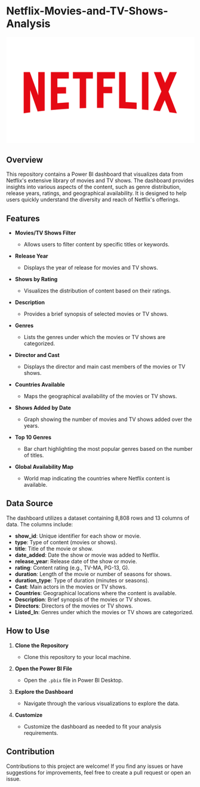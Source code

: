 # Netflix-Movies-and-TV-Shows-Analysis

![Netflix Logo](https://raw.githubusercontent.com/viragsavaliya/Netflix-Movies-and-TV-Shows-Analysis/main/Dashboard/Logo.png)

## Overview

This repository contains a Power BI dashboard that visualizes data from Netflix's extensive library of movies and TV shows. The dashboard provides insights into various aspects of the content, such as genre distribution, release years, ratings, and geographical availability. It is designed to help users quickly understand the diversity and reach of Netflix's offerings.

## Features

- **Movies/TV Shows Filter**
  - Allows users to filter content by specific titles or keywords.

- **Release Year**
  - Displays the year of release for movies and TV shows.

- **Shows by Rating**
  - Visualizes the distribution of content based on their ratings.

- **Description**
  - Provides a brief synopsis of selected movies or TV shows.

- **Genres**
  - Lists the genres under which the movies or TV shows are categorized.

- **Director and Cast**
  - Displays the director and main cast members of the movies or TV shows.

- **Countries Available**
  - Maps the geographical availability of the movies or TV shows.

- **Shows Added by Date**
  - Graph showing the number of movies and TV shows added over the years.

- **Top 10 Genres**
  - Bar chart highlighting the most popular genres based on the number of titles.

- **Global Availability Map**
  - World map indicating the countries where Netflix content is available.

## Data Source

The dashboard utilizes a dataset containing 8,808 rows and 13 columns of data. The columns include:

- **show_id**: Unique identifier for each show or movie.
- **type**: Type of content (movies or shows).
- **title**: Title of the movie or show.
- **date_added**: Date the show or movie was added to Netflix.
- **release_year**: Release date of the show or movie.
- **rating**: Content rating (e.g., TV-MA, PG-13, G).
- **duration**: Length of the movie or number of seasons for shows.
- **duration_type**: Type of duration (minutes or seasons).
- **Cast**: Main actors in the movies or TV shows.
- **Countries**: Geographical locations where the content is available.
- **Description**: Brief synopsis of the movies or TV shows.
- **Directors**: Directors of the movies or TV shows.
- **Listed_In**: Genres under which the movies or TV shows are categorized.

## How to Use

1. **Clone the Repository**
   - Clone this repository to your local machine.

2. **Open the Power BI File**
   - Open the `.pbix` file in Power BI Desktop.

3. **Explore the Dashboard**
   - Navigate through the various visualizations to explore the data.

4. **Customize**
   - Customize the dashboard as needed to fit your analysis requirements.

## Contribution

Contributions to this project are welcome! If you find any issues or have suggestions for improvements, feel free to create a pull request or open an issue.
